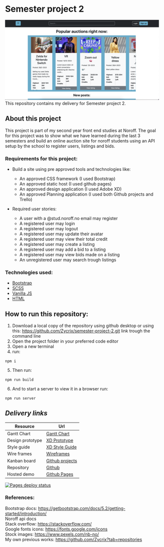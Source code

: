 # Semester project 2

![Image of the live site](/media/live-site.png)
This repository contains my delivery for Semester project 2.

## About this project

This project is part of my second year front end studies at Noroff. The goal for this project was to show what we have learned during the last 3 semesters and build an online auction site for noroff students using an API setup by the school to register users, listings and bids.

### Requirements for this project:

- Build a site using pre approved tools and technologies like:

  - An approved CSS framework (I used Bootstrap)
  - An approved static host (I used github pages)
  - An approved design application (I used Adobe XD)
  - An approved Planning application (I used both Github projects and Trello)

- Required user stories:
  - A user with a @stud.noroff.no email may register
  - A registered user may login
  - A registered user may logout
  - A registered user may update their avatar
  - A registered user may view their total credit
  - A registered user may create a listing
  - A registered user may add a bid to a listing
  - A registered user may view bids made on a listing
  - An unregistered user may search trough listings

### Technologies used:

- [Bootstrap](https://getbootstrap.com/docs/5.2/getting-started/introduction/)
- [SCSS](https://sass-lang.com/documentation/)
- [Vanilla JS](https://developer.mozilla.org/en-US/docs/Web/JavaScript)
- [HTML](https://developer.mozilla.org/en-US/docs/Web/HTML)

## How to run this repository:

1. Download a local copy of the repository using github desktop or using this: https://github.com/Zycrix/semester-project-2.git link trough the command line
2. Open the project folder in your preferred code editor
3. Open a new terminal
4. run:

```
npm i
```

5. Then run:

```
npm run build
```

6. And to start a server to view it in a browser run:

```
npm run server
```

## **_Delivery links_**

| Resource         | Url                                                                                             |
| ---------------- | ----------------------------------------------------------------------------------------------- |
| Gantt Chart      | [Gantt Chart](https://github.com/Zycrix/semester-project-2/blob/master/media/Gantt%20chart.jpg) |
| Design prototype | [XD Prototype](https://xd.adobe.com/view/23212e35-b2a5-46dd-8f85-4d06267f44a7-7672/grid)        |
| Style guide      | [XD Style Guide](https://xd.adobe.com/view/97674d88-a89d-43d3-ab9f-ff9e33420154-c234/)          |
| Wire frames      | [Wireframes](https://github.com/Zycrix/semester-project-2/blob/master/media/SP2_wireframes.JPG) |
| Kanban board     | [Github projects](https://github.com/users/Zycrix/projects/1/views/1)                           |
| Repository       | [Github](https://github.com/Zycrix/semester-project-2)                                          |
| Hosted demo      | [Github Pages](https://zycrix.github.io/semester-project-2/)                                    |

[![Pages deploy status](https://github.com/Zycrix/semester-project-2/actions/workflows/static.yml/badge.svg)](https://github.com/Zycrix/semester-project-2/actions/workflows/static.yml)

### References:

Bootstrap docs: https://getbootstrap.com/docs/5.2/getting-started/introduction/ <br>
Noroff api docs <br>
Stack overflow: https://stackoverflow.com/ <br>
Google fonts icons: https://fonts.google.com/icons <br>
Stock images: https://www.pexels.com/nb-no/ <br>
My own previous works: https://github.com/Zycrix?tab=repositories
